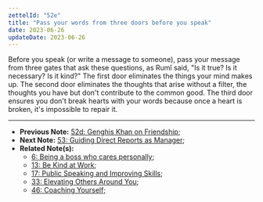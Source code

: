 ```yaml
---
zettelId: "52e"
title: "Pass your words from three doors before you speak"
date: 2023-06-26
updateDate: 2023-06-26
---
```


Before you speak (or write a message to someone), pass your message from three gates that ask these questions, as Rumî said, "Is it true? Is it necessary? Is it kind?"
The first door eliminates the things your mind makes up.
The second door eliminates the thoughts that arise without a filter, the thoughts you have but don't contribute to the common good.
The third door ensures you don't break hearts with your words because once a heart is broken, it's impossible to repair it.

---

- **Previous Note:** [52d: Genghis Khan on Friendship](/notes/52d/);
- **Next Note:** [53: Guiding Direct Reports as Manager](/notes/53/);
- **Related Note(s):**
  - [6: Being a boss who cares personally](/notes/6/);
  - [13: Be Kind at Work](/notes/13/);
  - [17: Public Speaking and Improving Skills](/notes/17/);
  - [33: Elevating Others Around You](/notes/33/);
  - [46: Coaching Yourself](/notes/46/);
